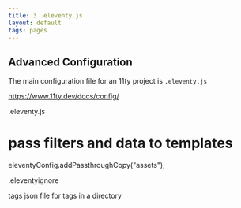 ```yaml
---
title: 3 .eleventy.js
layout: default
tags: pages
---
```


## Advanced Configuration
The main configuration file for an 11ty project is `.eleventy.js`

https://www.11ty.dev/docs/config/



.eleventy.js
# pass filters and data to templates
eleventyConfig.addPassthroughCopy("assets");

.eleventyignore

tags
json file for tags in a directory